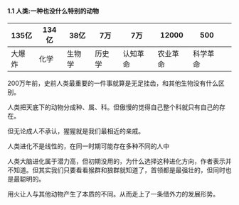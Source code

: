 #### 1.1 人类:一种也没什么特别的动物

 

| 135亿  | 134亿 | 38亿   | 7万    | 7万      | 12000    | 500      |      |
| ------ | ----- | ------ | ------ | -------- | -------- | -------- | ---- |
| 大爆炸 | 化学  | 生物学 | 历史学 | 认知革命 | 农业革命 | 科学革命 |      |

 

200万年前，史前人类最重要的一件事就算是无足挂齿，和其他生物没有什么区别。

人类把天底下的动物分成种、属、科。但傲慢的觉得自己整个科就只有自己的存在。

但无论成人不承认，猩猩就是我们最相近的亲戚。

 人类进化不是线性的，在同一时期可能存在多种不同的人中

人类大脑进化属于潜力高，但初期没用的，为什么选择这种进化方向，作者表示并不知道。但其实我们只要看看猴群和狼群就知道了，首领都是最强壮的，但同时也是最聪明的。

用火让人与其他动物产生了本质的不同。从而走上了一条借外力的发展形势。